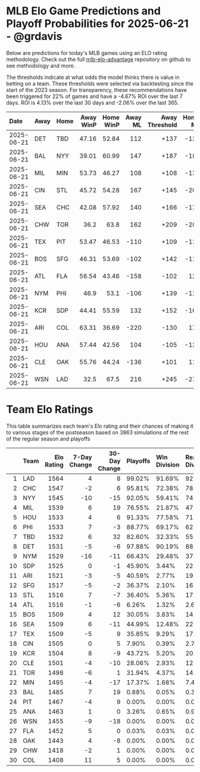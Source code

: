 # MLB Elo Game Predictions and Playoff Probabilities for 2025-06-21 - @grdavis
Below are predictions for today's MLB games using an ELO rating methodology. Check out the full [mlb-elo-advantage](https://github.com/grdavis/mlb-elo-advantage) repository on github to see methodology and more.

The thresholds indicate at what odds the model thinks there is value in betting on a team. These thresholds were selected via backtesting since the start of the 2023 season. For transparency, these recommendations have been triggered for 22% of games and have a -4.67% ROI over the last 7 days. ROI is 4.13% over the last 30 days and -2.06% over the last 365.

| Date       | Away   | Home   |   Away WinP |   Home WinP |   Away ML |   Away Threshold |   Home ML |   Home Threshold |
|:-----------|:-------|:-------|------------:|------------:|----------:|-----------------:|----------:|-----------------:|
| 2025-06-21 | DET    | TBD    |       47.16 |       52.84 |       112 |             +137 |      -137 |             +112 |
| 2025-06-21 | BAL    | NYY    |       39.01 |       60.99 |       147 |             +187 |      -180 |             -120 |
| 2025-06-21 | MIL    | MIN    |       53.73 |       46.27 |       108 |             +108 |      -132 |             +142 |
| 2025-06-21 | CIN    | STL    |       45.72 |       54.28 |       167 |             +145 |      -205 |             +106 |
| 2025-06-21 | SEA    | CHC    |       42.08 |       57.92 |       140 |             +166 |      -172 |             -107 |
| 2025-06-21 | CHW    | TOR    |       36.2  |       63.8  |       162 |             +209 |      -200 |             -132 |
| 2025-06-21 | TEX    | PIT    |       53.47 |       46.53 |      -110 |             +109 |      -111 |             +141 |
| 2025-06-21 | BOS    | SFG    |       46.31 |       53.69 |      -102 |             +142 |      -119 |             +109 |
| 2025-06-21 | ATL    | FLA    |       56.54 |       43.46 |      -158 |             -102 |       129 |             +158 |
| 2025-06-21 | NYM    | PHI    |       46.9  |       53.1  |      -106 |             +139 |      -114 |             +111 |
| 2025-06-21 | KCR    | SDP    |       44.41 |       55.59 |       132 |             +152 |      -161 |             +101 |
| 2025-06-21 | ARI    | COL    |       63.31 |       36.69 |      -220 |             -130 |       178 |             +205 |
| 2025-06-21 | HOU    | ANA    |       57.44 |       42.56 |       104 |             -105 |      -126 |             +163 |
| 2025-06-21 | CLE    | OAK    |       55.76 |       44.24 |      -136 |             +101 |       112 |             +153 |
| 2025-06-21 | WSN    | LAD    |       32.5  |       67.5  |       216 |             +245 |      -272 |             -152 |

# Team Elo Ratings
This table summarizes each team's Elo rating and their chances of making it to various stages of the postseason based on 3863 simulations of the rest of the regular season and playoffs

|    | Team   |   Elo Rating |   7-Day Change |   30-Day Change | Playoffs   | Win Division   | Reach Div. Rd.   | Reach CS   | Reach WS   | Win WS   |
|---:|:-------|-------------:|---------------:|----------------:|:-----------|:---------------|:-----------------|:-----------|:-----------|:---------|
|  1 | LAD    |         1564 |              4 |               8 | 99.02%     | 91.69%         | 92.86%           | 58.01%     | 34.77%     | 22.29%   |
|  2 | CHC    |         1547 |             -2 |               6 | 95.81%     | 72.38%         | 78.67%           | 43.20%     | 21.82%     | 12.92%   |
|  3 | NYY    |         1545 |            -10 |             -15 | 92.05%     | 59.41%         | 74.06%           | 41.81%     | 24.07%     | 10.95%   |
|  4 | MIL    |         1539 |              6 |              19 | 76.55%     | 21.87%         | 47.86%           | 22.78%     | 10.92%     | 6.24%    |
|  5 | HOU    |         1533 |              4 |               6 | 91.33%     | 77.58%         | 71.96%           | 38.99%     | 20.99%     | 9.06%    |
|  6 | PHI    |         1533 |              7 |              -3 | 88.77%     | 69.17%         | 62.44%           | 29.25%     | 13.10%     | 7.14%    |
|  7 | TBD    |         1532 |              6 |              32 | 82.60%     | 32.33%         | 55.14%           | 27.96%     | 15.09%     | 6.42%    |
|  8 | DET    |         1531 |             -5 |              -6 | 97.88%     | 90.19%         | 88.74%           | 47.71%     | 23.06%     | 10.07%   |
|  9 | NYM    |         1529 |            -16 |             -11 | 66.43%     | 29.48%         | 37.56%           | 16.08%     | 6.89%      | 3.34%    |
| 10 | SDP    |         1525 |              0 |              -1 | 45.90%     | 3.44%          | 22.55%           | 9.35%      | 3.47%      | 1.76%    |
| 11 | ARI    |         1521 |             -3 |              -5 | 40.59%     | 2.77%          | 19.34%           | 7.14%      | 3.34%      | 1.68%    |
| 12 | SFG    |         1517 |             -5 |              -2 | 36.37%     | 2.10%          | 16.02%           | 5.82%      | 2.25%      | 1.09%    |
| 13 | STL    |         1516 |              7 |              -7 | 36.40%     | 5.36%          | 17.24%           | 6.16%      | 2.43%      | 1.06%    |
| 14 | ATL    |         1516 |             -1 |              -6 | 6.26%      | 1.32%          | 2.69%            | 0.98%      | 0.31%      | 0.13%    |
| 15 | BOS    |         1509 |              4 |              12 | 30.05%     | 3.83%          | 14.24%           | 5.75%      | 2.15%      | 1.01%    |
| 16 | SEA    |         1509 |              6 |             -11 | 44.99%     | 12.48%         | 22.65%           | 9.53%      | 3.70%      | 1.14%    |
| 17 | TEX    |         1509 |             -5 |               9 | 35.85%     | 9.29%          | 17.81%           | 7.22%      | 3.13%      | 1.29%    |
| 18 | CIN    |         1505 |              0 |               5 | 7.90%      | 0.39%          | 2.74%            | 1.19%      | 0.70%      | 0.28%    |
| 19 | KCR    |         1504 |              8 |              -9 | 43.72%     | 5.20%          | 20.37%           | 7.66%      | 3.21%      | 0.70%    |
| 20 | CLE    |         1501 |             -4 |             -10 | 28.06%     | 2.93%          | 12.27%           | 4.69%      | 1.50%      | 0.34%    |
| 21 | TOR    |         1498 |             -6 |               1 | 31.94%     | 4.37%          | 14.00%           | 5.77%      | 2.07%      | 0.67%    |
| 22 | MIN    |         1495 |             -4 |             -17 | 17.37%     | 1.68%          | 7.46%            | 2.56%      | 0.93%      | 0.39%    |
| 23 | BAL    |         1485 |              7 |              19 | 0.88%      | 0.05%          | 0.31%            | 0.10%      | 0.05%      | 0.03%    |
| 24 | PIT    |         1467 |             -4 |               9 | 0.00%      | 0.00%          | 0.00%            | 0.00%      | 0.00%      | 0.00%    |
| 25 | ANA    |         1463 |              1 |               0 | 3.26%      | 0.65%          | 0.98%            | 0.26%      | 0.03%      | 0.00%    |
| 26 | WSN    |         1455 |             -9 |             -18 | 0.00%      | 0.00%          | 0.00%            | 0.00%      | 0.00%      | 0.00%    |
| 27 | FLA    |         1452 |              5 |               0 | 0.03%      | 0.03%          | 0.03%            | 0.03%      | 0.00%      | 0.00%    |
| 28 | OAK    |         1443 |              4 |              -8 | 0.00%      | 0.00%          | 0.00%            | 0.00%      | 0.00%      | 0.00%    |
| 29 | CHW    |         1418 |             -2 |               1 | 0.00%      | 0.00%          | 0.00%            | 0.00%      | 0.00%      | 0.00%    |
| 30 | COL    |         1408 |             11 |               5 | 0.00%      | 0.00%          | 0.00%            | 0.00%      | 0.00%      | 0.00%    |